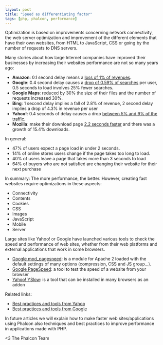 ```yaml
---
layout: post
title: "Speed as differentiating factor"
tags: [php, phalcon, performance]
---
```


Optimization is based on improvements concerning network connectivity, the web server optimization and improvement of the different elements that have their own websites, from HTML to JavaScript, CSS or going by the number of requests to DNS servers.

Many stories about how large Internet companies have improved their businesses by increasing their websites performance are not so many years ago:

<!--more-->
- **Amazon**: 0.1 second delay means a [loss of 1% of revenues](http://glinden.blogspot.com/2006/11/marissa-mayer-at-web-20.html).
- **Google**: 0.4 second delay causes a [drop of 0.59% of searches](http://velocityconf.com/velocity2009/public/schedule/detail/8523) per user, 0.5 seconds to load involves 25% fewer searches.
- **Google Maps**: reduced by 30% the size of their files and the number of requests increased 30%.
- **Bing**: 1 second delay implies a fall of 2.8% of revenue, 2 second delay implies a drop of 4.3% in revenue per user
- **Yahoo!**: 0.4 seconds of delay causes a drop [between 5% and 9% of the traffic](http://www.slideshare.net/stoyan/dont-make-me-wait-or-building-highperformance-web-applications).
- **Mozilla**: make their download page [2.2 seconds faster](http://blog.mozilla.org/metrics/2010/03/31/firefox-page-load-speed-part-i/) and there was a growth of 15.4% downloads.

In general:

- 47% of users expect a page load in under 2 seconds.
- 14% of online stores users change if the page takes too long to load.
- 40% of users leave a page that takes more than 3 seconds to load
- 64% of buyers who are not satisfied are changing their website for their next purchase

In summary: The more performance, the better. However, creating fast websites require optimizations in these aspects:

- Connectivity
- Contents
- Cookies
- CSS
- Images
- JavaScript
- Mobile
- Server

Large sites like Yahoo! or Google have launched various tools to check the speed and performance of web sites, whether from their web platforms and external applications that work in some browsers.

- [Google mod_pagespeed](http://googledevelopers.blogspot.com/2012/10/make-web-faster-with-modpagespeed-now.html): is a module for Apache 2 loaded with the default settings of many options (compression, CSS and JS group...).
- [Google PageSpeed](https://developers.google.com/speed/pagespeed/): a tool to test the speed of a website from your browser
- [Yahoo! YSlow](http://developer.yahoo.com/yslow/): is a tool that can be installed in many browsers as an addon

Related links:

- [Best practices and tools from Yahoo](http://developer.yahoo.com/performance/)
- [Best practices and tools from Google](https://developers.google.com/speed/)

In future articles we will explain how to make faster web sites/applications using Phalcon also techniques and best practices to improve performance in applications made with PHP.


<3 The Phalcon Team
